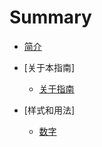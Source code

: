 # Summary

* [简介](README.md)

* [关于本指南]
  * [关于指南](About_this_guide/About_the_guide.md)

* [样式和用法]
  * [数字](Style_and_usage/Numbers.md)
